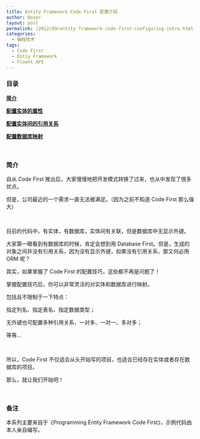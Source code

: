 ```yaml
---
title: Entity Framework Code First 配置介绍
author: Dozer
layout: post
permalink: /2012/09/entity-framework-code-first-configuring-intro.html
categories:
  - 编程技术
tags:
  - Code First
  - Entiy Framework
  - Fluent API
---
```


### 目录

[**简介**][1]

[**配置实体的属性**][2]

**[配置实体间的引用关系][3]**

[**配置数据库映射**][4]

&nbsp;

### 简介

自从 Code First 推出后，大家慢慢地把开发模式转换了过来，也从中发现了很多优点。

但是，公司最近的一个需求一直无法被满足。（因为之前不知道 Code First 那么强大）

&nbsp;

目前的代码中，有实体，有数据库，实体间有关联，但是数据库中无显示外键。

大家第一眼看到有数据库的时候，肯定会想到用 Database First。但是，生成的对象之间并没有引用关系，因为没有显示外键，如果没有引用关系，那又何必用 ORM 呢？

<!--more-->

其实，如果掌握了 Code First 的配置技巧，这些都不再是问题了！

掌握配置技巧后，你可以非常灵活的对实体和数据库进行映射。

包括且不限制于一下特点：

指定列名、指定表名、指定数据类型；

无外键也可配置多种引用关系，一对多、一对一、多对多；

等等…

&nbsp;

所以，Code First 不仅适合从头开始写的项目，也适合已经存在实体或者存在数据库的项目。

那么，就让我们开始吧！

&nbsp;

### 备注

本系列主要来自于《Programming Entity Framework Code First》，示例代码由本人亲自编写。

 [1]: /2012/09/entity-framework-code-first-configuring-intro/ "Entity Framework Code First 配置介绍"
 [2]: /2012/09/entity-framework-code-first-configuring-property/ "Entity Framework Code First 配置介绍：属性"
 [3]: /2012/09/entity-framework-code-first-configuring-relationships/ "Entity Framework Code First 配置介绍：引用关系"
 [4]: /2012/09/entity-framework-code-first-configuring-database-mappings/ "Entity Framework Code First 配置介绍：数据库映射"
